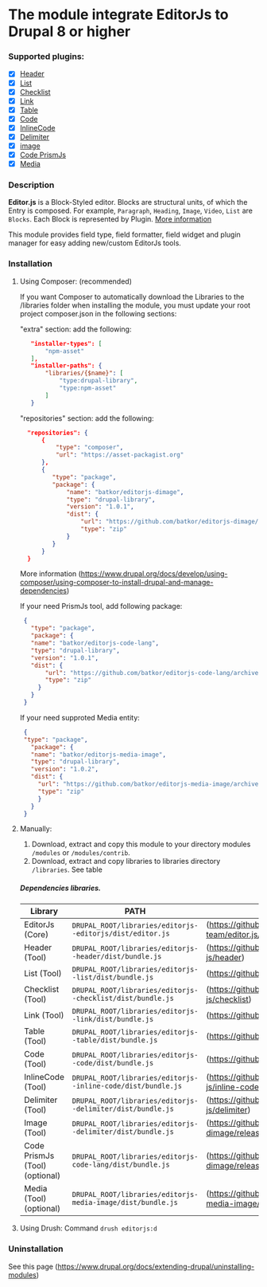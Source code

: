 The module integrate EditorJs to Drupal 8 or higher
===========

### Supported plugins:

- [x] [Header](https://github.com/editor-js/header)
- [x] [List](https://github.com/editor-js/list)
- [x] [Checklist](https://github.com/editor-js/checklist)
- [x] [Link](https://github.com/editor-js/link)
- [x] [Table](https://github.com/editor-js/table)
- [x] [Code](https://github.com/editor-js/code)
- [x] [InlineCode](https://github.com/editor-js/inline-code)
- [x] [Delimiter](https://github.com/editor-js/delimiter)
- [x] [image](https://github.com/batkor/editorjs-dimage)
- [x] [Code PrismJs](https://github.com/batkor/editorjs-code-lang)
- [x] [Media](https://github.com/batkor/editorjs-media-image)

### Description

**Editor.js** is a Block-Styled editor.
Blocks are structural units, of which the Entry is composed.
For example, `Paragraph`, `Heading`, `Image`, `Video`, `List` are `Blocks`.
Each Block is represented by Plugin.
[More information](https://editorjs.io/)

This module provides field type, field formatter, field widget
and plugin manager for easy adding new/custom EditorJs tools.

### Installation

1. Using Composer: (recommended)

   If you want Composer to automatically download the Libraries
   to the /libraries folder when installing the module, you must
   update your root project composer.json in the following sections:

   "extra" section: add the following:
   ```json
      "installer-types": [
          "npm-asset"
      ],
      "installer-paths": {
          "libraries/{$name}": [
              "type:drupal-library",
              "type:npm-asset"
          ]
      }
   ```
   "repositories" section: add the following:
   ```json
     "repositories": {
         {
             "type": "composer",
             "url": "https://asset-packagist.org"
         },
         {
            "type": "package",
            "package": {
                "name": "batkor/editorjs-dimage",
                "type": "drupal-library",
                "version": "1.0.1",
                "dist": {
                    "url": "https://github.com/batkor/editorjs-dimage/archive/1.0.1.zip",
                    "type": "zip"
                }
            }
         }
     }
   ```
   More information (https://www.drupal.org/docs/develop/using-composer/using-composer-to-install-drupal-and-manage-dependencies)

   If your need PrismJs tool, add following package:
   ```json
    {
      "type": "package",
      "package": {
      "name": "batkor/editorjs-code-lang",
      "type": "drupal-library",
      "version": "1.0.1",
      "dist": {
          "url": "https://github.com/batkor/editorjs-code-lang/archive/1.0.1.zip",
          "type": "zip"
        }
      }
    }
    ```
   If your need supproted Media entity:
   ```json
    {
    "type": "package",
      "package": {
      "name": "batkor/editorjs-media-image",
      "type": "drupal-library",
      "version": "1.0.2",
      "dist": {
        "url": "https://github.com/batkor/editorjs-media-image/archive/1.0.2.zip",
        "type": "zip"
        }
      }
    }
   ```
2. Manually:

   1. Download, extract and copy this module to your directory
      modules `/modules` or `/modules/contrib`.
   2. Download, extract and copy libraries to
      libraries directory `/libraries`. See table

    ##### Dependencies libraries.

    | Library       | PATH     | Link                    |
    | ----------- | -------- | -------------------------------|
    | EditorJs (Core) | `DRUPAL_ROOT/libraries/editorjs--editorjs/dist/editor.js` | (https://github.com/codex-team/editor.js/releases) |
    | Header (Tool) | `DRUPAL_ROOT/libraries/editorjs--header/dist/bundle.js` | (https://github.com/editor-js/header) |
    | List (Tool) | `DRUPAL_ROOT/libraries/editorjs--list/dist/bundle.js` | (https://github.com/editor-js/list) |
    | Checklist (Tool) | `DRUPAL_ROOT/libraries/editorjs--checklist/dist/bundle.js` | (https://github.com/editor-js/checklist) |
    | Link (Tool) | `DRUPAL_ROOT/libraries/editorjs--link/dist/bundle.js` | (https://github.com/editor-js/link) |
    | Table (Tool) | `DRUPAL_ROOT/libraries/editorjs--table/dist/bundle.js` | (https://github.com/editor-js/table) |
    | Code (Tool) | `DRUPAL_ROOT/libraries/editorjs--code/dist/bundle.js` | (https://github.com/editor-js/code) |
    | InlineCode (Tool) | `DRUPAL_ROOT/libraries/editorjs--inline-code/dist/bundle.js` | (https://github.com/editor-js/inline-code) |
    | Delimiter (Tool) | `DRUPAL_ROOT/libraries/editorjs--delimiter/dist/bundle.js` | (https://github.com/editor-js/delimiter) |
    | Image (Tool) | `DRUPAL_ROOT/libraries/editorjs--delimiter/dist/bundle.js` | (https://github.com/batkor/editorjs-dimage/releases) |
    | Code PrismJs (Tool) (optional) | `DRUPAL_ROOT/libraries/editorjs-code-lang/dist/bundle.js` | (https://github.com/batkor/editorjs-dimage/releases) |
    | Media (Tool) (optional) | `DRUPAL_ROOT/libraries/editorjs-media-image/dist/bundle.js` | (https://github.com/batkor/editorjs-media-image/releases) |
3. Using Drush: Command `drush editorjs:d`
### Uninstallation

See this page (https://www.drupal.org/docs/extending-drupal/uninstalling-modules)
